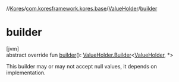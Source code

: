 //[Kores](../../../index.md)/[com.koresframework.kores.base](../index.md)/[ValueHolder](index.md)/[builder](builder.md)

# builder

[jvm]\
abstract override fun [builder](builder.md)(): [ValueHolder.Builder](-builder/index.md)<[ValueHolder](index.md), *>

This builder may or may not accept null values, it depends on implementation.

